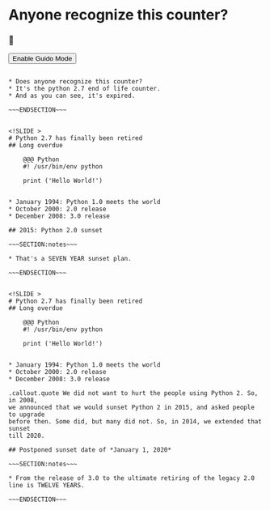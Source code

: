 <!SLIDE center huge>
# Anyone recognize this counter?
### 🐍

<div id="original" class="python-27-clock"></div>
<div class="guido-button-block">
    <button class="js-guido-mode guido-button">Enable Guido Mode</button>
</div>

<script>
    $(document).ready(function () {
        var death = moment("20200101", "YYYYMMDD").utc().toDate();
        $('.python-27-clock#original').countdown({
            until: death,
            format: 'YODHMS'
        });
        $('.js-guido-mode').on('click', function () {
            $('.python-27-clock').css({
                "font-family": "'Electrolize', sans-serif",
                "background-color": "black",
                "color": "red"
            });
        });
    });
</script>
<link href='https://fonts.googleapis.com/css?family=Electrolize' rel='stylesheet' type='text/css'>

~~~SECTION:notes~~~

* Does anyone recognize this counter?
* It's the python 2.7 end of life counter.
* And as you can see, it's expired.

~~~ENDSECTION~~~


<!SLIDE >
# Python 2.7 has finally been retired
## Long overdue

    @@@ Python
    #! /usr/bin/env python

    print ('Hello World!')


* January 1994: Python 1.0 meets the world
* October 2000: 2.0 release
* December 2008: 3.0 release

## 2015: Python 2.0 sunset

~~~SECTION:notes~~~

* That's a SEVEN YEAR sunset plan.

~~~ENDSECTION~~~


<!SLIDE >
# Python 2.7 has finally been retired
## Long overdue

    @@@ Python
    #! /usr/bin/env python

    print ('Hello World!')


* January 1994: Python 1.0 meets the world
* October 2000: 2.0 release
* December 2008: 3.0 release

.callout.quote We did not want to hurt the people using Python 2. So, in 2008,
we announced that we would sunset Python 2 in 2015, and asked people to upgrade
before then. Some did, but many did not. So, in 2014, we extended that sunset
till 2020.

## Postponed sunset date of *January 1, 2020*

~~~SECTION:notes~~~

* From the release of 3.0 to the ultimate retiring of the legacy 2.0 line is TWELVE YEARS.

~~~ENDSECTION~~~
